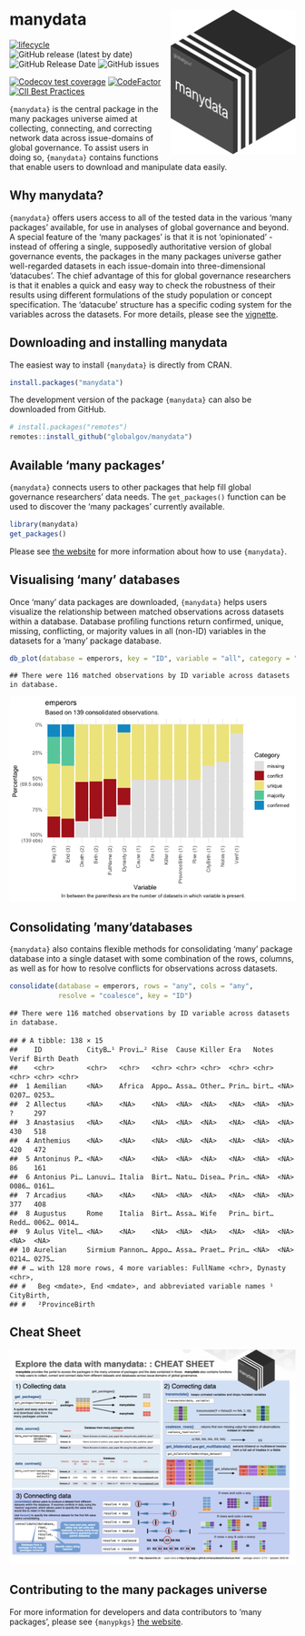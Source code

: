 
# manydata <img src="man/figures/manydataLogo.png" align="right" width="220"/>

<!-- badges: start -->

[![lifecycle](https://img.shields.io/badge/lifecycle-experimental-orange.svg)](https://lifecycle.r-lib.org/articles/stages.html#experimental)
![GitHub release (latest by
date)](https://img.shields.io/github/v/release/globalgov/manydata)
![GitHub Release
Date](https://img.shields.io/github/release-date/globalgov/manydata)
![GitHub
issues](https://img.shields.io/github/issues-raw/globalgov/manydata)
<!-- [![HitCount](http://hits.dwyl.com/globalgov/manydata.svg)](http://hits.dwyl.com/globalgov/manydata) -->
[![Codecov test
coverage](https://codecov.io/gh/globalgov/manydata/branch/main/graph/badge.svg)](https://app.codecov.io/gh/globalgov/manydata?branch=main)
[![CodeFactor](https://www.codefactor.io/repository/github/globalgov/manydata/badge)](https://www.codefactor.io/repository/github/globalgov/manydata)
[![CII Best
Practices](https://bestpractices.coreinfrastructure.org/projects/4562/badge)](https://bestpractices.coreinfrastructure.org/projects/4562)
<!-- ![GitHub All Releases](https://img.shields.io/github/downloads/jhollway/roctopus/total) -->
<!-- badges: end -->

`{manydata}` is the central package in the many packages universe aimed
at collecting, connecting, and correcting network data across
issue-domains of global governance. To assist users in doing so,
`{manydata}` contains functions that enable users to download and
manipulate data easily.

## Why manydata?

`{manydata}` offers users access to all of the tested data in the
various ‘many packages’ available, for use in analyses of global
governance and beyond. A special feature of the ‘many packages’ is that
it is not ‘opinionated’ - instead of offering a single, supposedly
authoritative version of global governance events, the packages in the
many packages universe gather well-regarded datasets in each
issue-domain into three-dimensional ‘datacubes’. The chief advantage of
this for global governance researchers is that it enables a quick and
easy way to check the robustness of their results using different
formulations of the study population or concept specification. The
‘datacube’ structure has a specific coding system for the variables
across the datasets. For more details, please see the
[vignette](https://globalgov.github.io/manydata/articles/user.html).

## Downloading and installing manydata

The easiest way to install `{manydata}` is directly from CRAN.

``` r
install.packages("manydata")
```

The development version of the package `{manydata}` can also be
downloaded from GitHub.

``` r
# install.packages("remotes")
remotes::install_github("globalgov/manydata")
```

## Available ‘many packages’

`{manydata}` connects users to other packages that help fill global
governance researchers’ data needs. The `get_packages()` function can be
used to discover the ‘many packages’ currently available.

``` r
library(manydata)
get_packages()
```

Please see [the website](https://globalgov.github.io/manydata/) for more
information about how to use `{manydata}`.

## Visualising ‘many’ databases

Once ‘many’ data packages are downloaded, `{manydata}` helps users
visualize the relationship between matched observations across datasets
within a database. Database profiling functions return confirmed,
unique, missing, conflicting, or majority values in all (non-ID)
variables in the datasets for a ‘many’ package database.

``` r
db_plot(database = emperors, key = "ID", variable = "all", category = "all")
```

    ## There were 116 matched observations by ID variable across datasets in database.

![](README_files/figure-gfm/unnamed-chunk-2-1.png)<!-- -->

## Consolidating ’many’databases

`{manydata}` also contains flexible methods for consolidating ‘many’
package database into a single dataset with some combination of the
rows, columns, as well as for how to resolve conflicts for observations
across datasets.

``` r
consolidate(database = emperors, rows = "any", cols = "any",
            resolve = "coalesce", key = "ID")
```

    ## There were 116 matched observations by ID variable across datasets in database.

    ## # A tibble: 138 × 15
    ##    ID           CityB…¹ Provi…² Rise  Cause Killer Era   Notes Verif Birth Death
    ##    <chr>        <chr>   <chr>   <chr> <chr> <chr>  <chr> <chr> <chr> <chr> <chr>
    ##  1 Aemilian     <NA>    Africa  Appo… Assa… Other… Prin… birt… <NA>  0207… 0253…
    ##  2 Allectus     <NA>    <NA>    <NA>  <NA>  <NA>   <NA>  <NA>  <NA>  ?     297  
    ##  3 Anastasius   <NA>    <NA>    <NA>  <NA>  <NA>   <NA>  <NA>  <NA>  430   518  
    ##  4 Anthemius    <NA>    <NA>    <NA>  <NA>  <NA>   <NA>  <NA>  <NA>  420   472  
    ##  5 Antoninus P… <NA>    <NA>    <NA>  <NA>  <NA>   <NA>  <NA>  <NA>  86    161  
    ##  6 Antonius Pi… Lanuvi… Italia  Birt… Natu… Disea… Prin… <NA>  <NA>  0086… 0161…
    ##  7 Arcadius     <NA>    <NA>    <NA>  <NA>  <NA>   <NA>  <NA>  <NA>  377   408  
    ##  8 Augustus     Rome    Italia  Birt… Assa… Wife   Prin… birt… Redd… 0062… 0014…
    ##  9 Aulus Vitel… <NA>    <NA>    <NA>  <NA>  <NA>   <NA>  <NA>  <NA>  <NA>  <NA> 
    ## 10 Aurelian     Sirmium Pannon… Appo… Assa… Praet… Prin… <NA>  <NA>  0214… 0275…
    ## # … with 128 more rows, 4 more variables: FullName <chr>, Dynasty <chr>,
    ## #   Beg <mdate>, End <mdate>, and abbreviated variable names ¹​CityBirth,
    ## #   ²​ProvinceBirth

## Cheat Sheet

<a href="https://github.com/globalgov/manydata/blob/main/man/figures/cheatsheet.pdf"><img src="https://raw.githubusercontent.com/globalgov/manydata/main/man/figures/cheatsheet.png" width="525" height="378"/></a>

## Contributing to the many packages universe

For more information for developers and data contributors to ‘many
packages’, please see `{manypkgs}` [the
website](https://globalgov.github.io/manypkgs/).
